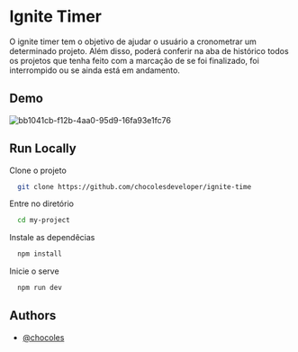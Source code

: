 
# Ignite Timer

O ignite timer tem o objetivo de ajudar o usuário a cronometrar um determinado projeto. Além disso, poderá conferir na aba de histórico todos os projetos que tenha feito com a marcação de se foi finalizado, foi interrompido ou se ainda está em andamento. 


## Demo

![bb1041cb-f12b-4aa0-95d9-16fa93e1fc76](https://github.com/chocolesdeveloper/ignite-time/assets/105561544/2e23108a-2478-4df8-bcfa-cec65160d261)



## Run Locally

Clone o projeto

```bash
  git clone https://github.com/chocolesdeveloper/ignite-time
```

Entre no diretório

```bash
  cd my-project
```

Instale as dependêcias 

```bash
  npm install 
```

Inicie o serve

```bash
  npm run dev
```


## Authors

- [@chocoles](https://github.com/chocolesdeveloper)

